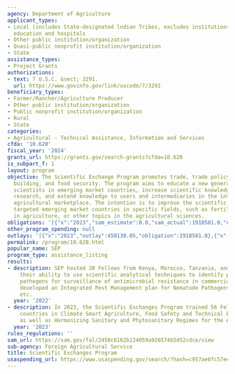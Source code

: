 ```yaml
---
agency: Department of Agriculture
applicant_types:
- Local (includes State-designated lndian Tribes, excludes institutions of higher
  education and hospitals
- Other public institution/organization
- Quasi-public nonprofit institution/organization
- State
assistance_types:
- Project Grants
authorizations:
- text: 7 U.S.C. &sect; 3291.
  url: https://www.govinfo.gov/link/uscode/7/3291
beneficiary_types:
- Farmer/Rancher/Agriculture Producer
- Other public institution/organization
- Public nonprofit institution/organization
- Rural
- State
categories:
- Agricultural - Technical Assistance, Information and Services
cfda: '10.620'
fiscal_year: '2024'
grants_url: https://grants.gov/search-grants?cfda=10.620
is_subpart_f: 1
layout: program
objective: The Scientific Exchange Program promotes trade, trade policy, trade capacity
  building, and food security. The program aims to educate a new generation of agricultural
  scientists in emerging market countries, increase scientific knowledge and collaborative
  research, and extend knowledge to users and intermediaries in the international
  agricultural marketplace. The intention is to improve the scientific capacity in
  targeted emerging market countries in specific fields, such as fertilizer use, women
  in agriculture, or other topics in the agricultural sciences.
obligations: '[{"x":"2023","sam_estimate":0.0,"sam_actual":1918581.0,"usa_spending_actual":1918581.0},{"x":"2024","sam_estimate":0.0,"sam_actual":1497054.0,"usa_spending_actual":1497954.21},{"x":"2025","sam_estimate":0.0,"sam_actual":1500000.0,"usa_spending_actual":0.0}]'
other_program_spending: null
outlays: '[{"x":"2023","outlay":458130.05,"obligation":1918581.0},{"x":"2024","outlay":0.0,"obligation":1497954.21},{"x":"2025","outlay":0.0,"obligation":0.0}]'
permalink: /program/10.620.html
popular_name: SEP
program_type: assistance_listing
results:
- description: SEP hosted 20 Fellows from Kenya, Morocco, Tanzania, and Tunisia improved
    their ability to use scientific analytical techniques to identify plant and animal
    pathogens for surveillance of antimicrobial resistance in commercial poultry,
    developed an Integrated Pest Management plan for Nematode Pathogens on vegetables,
    etc.
  year: '2022'
- description: In 2023, the Scientific Exchanges Program trained 56 Fellows from 24
    countries in Climate Smart Agriculture, Food Safety and Technical Barrier to Trade,
    as well as Harmonizing Sanitary and Phytosanitary Regimes for the African Union.
  year: '2023'
rules_regulations: ''
sam_url: https://sam.gov/fal/2458c6162b224059a926574b5d52cdce/view
sub-agency: Foreign Agricultural Service
title: Scientific Exchanges Program
usaspending_url: https://www.usaspending.gov/search/?hash=c957ae6fc57ee8d341ead810a4e0a817
---
```

